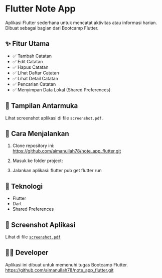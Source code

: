 # Flutter Note App

Aplikasi Flutter sederhana untuk mencatat aktivitas atau informasi harian. Dibuat sebagai bagian dari Bootcamp Flutter.

## ✨ Fitur Utama

- ✅ Tambah Catatan
- ✅ Edit Catatan
- ✅ Hapus Catatan
- ✅ Lihat Daftar Catatan
- ✅ Lihat Detail Catatan
- ✅ Pencarian Catatan
- ✅ Menyimpan Data Lokal (Shared Preferences)

## 📱 Tampilan Antarmuka
Lihat screenshot aplikasi di file `screenshot.pdf`.

## 🚀 Cara Menjalankan

1. Clone repository ini:
https://github.com/aimanullah78/note_app_flutter.git

2. Masuk ke folder project:
3. Jalankan aplikasi:
flutter pub get
flutter run



## 🧱 Teknologi
- Flutter
- Dart
- Shared Preferences

## 📸 Screenshot Aplikasi

Lihat di file [`screenshot.pdf`](./screenshot.pdf)


## 👨‍💻 Developer
Aplikasi ini dibuat untuk memenuhi tugas Bootcamp Flutter.
https://github.com/aimanullah78/note_app_flutter.git

